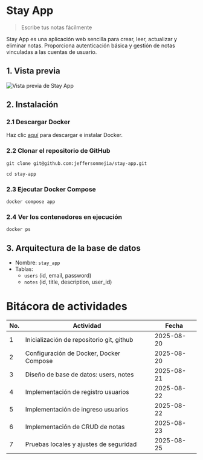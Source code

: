 # Stay App

> Escribe tus notas fácilmente

Stay App es una aplicación web sencilla para crear, leer, actualizar y eliminar notas. Proporciona autenticación básica y gestión de notas vinculadas a las cuentas de usuario.

## 1. Vista previa

![Vista previa de Stay App](https://i.ibb.co/m59f42Nz/Sin-t-tulo-2025-08-20-1334.png)

## 2. Instalación

### 2.1 Descargar Docker

Haz clic [aquí](https://www.docker.com/get-started) para descargar e instalar Docker.

### 2.2 Clonar el repositorio de GitHub

`git clone git@github.com:jeffersonmejia/stay-app.git`

`cd stay-app`

### 2.3 Ejecutar Docker Compose

`docker compose app`

### 2.4 Ver los contenedores en ejecución

`docker ps`

## 3. Arquitectura de la base de datos

- Nombre: `stay_app`
- Tablas:
  - `users` (id, email, password)
  - `notes` (id, title, description, user_id)

# Bitácora de actividades

| No. | Actividad                                 | Fecha      |
| --- | ----------------------------------------- | ---------- |
| 1   | Inicialización de repositorio git, github | 2025-08-20 |
| 2   | Configuración de Docker, Docker Compose   | 2025-08-20 |
| 3   | Diseño de base de datos: users, notes     | 2025-08-21 |
| 4   | Implementación de registro usuarios       | 2025-08-22 |
| 5   | Implementación de ingreso usuarios        | 2025-08-22 |
| 6   | Implementación de CRUD de notas           | 2025-08-23 |
| 7   | Pruebas locales y ajustes de seguridad    | 2025-08-25 |
